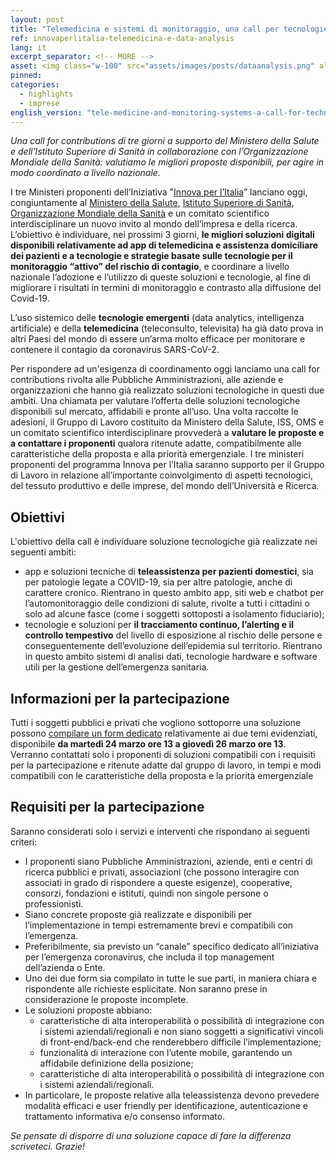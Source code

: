 ```yaml
---
layout: post
title: "Telemedicina e sistemi di monitoraggio, una call per tecnologie per il contrasto alla diffusione del Covid-19" 
ref: innovaperlitalia-telemedicina-e-data-analysis
lang: it
excerpt_separator: <!-- MORE -->
asset: <img class="w-100" src="assets/images/posts/dataanalysis.png" alt="Fast call su app e data analysis"/>
pinned:
categories:
  - highlights
  - imprese
english_version: "tele-medicine-and-monitoring-systems-a-call-for-technologies-to-contrast-the-spread-of-covid-19"
---
```


_Una call for contributions di tre giorni a supporto del Ministero della Salute e dell’Istituto Superiore di Sanità in collaborazione con l’Organizzazione Mondiale della Sanità: valutiamo le migliori proposte disponibili, per agire in modo coordinato a livello nazionale._

<!-- MORE -->

I tre Ministeri proponenti dell’Iniziativa "[Innova per l’Italia](https://innovazione.gov.it/innova-per-l-Italia-la-tecnologia-e-l-innovazione-in-campo-contro-l-emergenza-covid-19/)” lanciano oggi, congiuntamente al [Ministero della Salute](http://www.salute.gov.it/portale/home.html), [Istituto Superiore di Sanità](https://www.iss.it/), [Organizzazione Mondiale della Sanità](https://www.who.int/) e un comitato scientifico interdisciplinare un nuovo invito al mondo dell’impresa e della ricerca. L’obiettivo è individuare, nei prossimi 3 giorni, **le migliori soluzioni digitali disponibili relativamente ad app di telemedicina e assistenza domiciliare dei pazienti e a tecnologie e strategie basate sulle tecnologie per il monitoraggio “attivo” del rischio di contagio**, e coordinare a livello nazionale l’adozione e l’utilizzo di queste soluzioni e tecnologie, al fine di migliorare i risultati in termini di monitoraggio e contrasto alla diffusione del Covid-19.

L’uso sistemico delle **tecnologie emergenti** (data analytics, intelligenza artificiale) e della **telemedicina** (teleconsulto, televisita) ha già dato prova in altri Paesi del mondo di essere un’arma molto efficace per monitorare e contenere il contagio da coronavirus SARS-CoV-2.

Per rispondere ad un'esigenza di coordinamento oggi lanciamo una call for contributions rivolta alle Pubbliche Amministrazioni, alle aziende e organizzazioni che hanno già realizzato soluzioni tecnologiche in questi due ambiti.  Una chiamata per valutare l’offerta delle soluzioni tecnologiche disponibili sul mercato, affidabili e pronte all’uso. Una volta raccolte le adesioni, il Gruppo di Lavoro costituito da Ministero della Salute, ISS, OMS e un comitato scientifico interdisciplinare provvederà a **valutare le proposte e a contattare i proponenti** qualora ritenute adatte, compatibilmente alle caratteristiche della proposta e alla priorità emergenziale. I tre ministeri proponenti del programma Innova per l’Italia saranno supporto per il Gruppo di Lavoro in relazione all’importante coinvolgimento di aspetti tecnologici, del tessuto produttivo e delle imprese, del mondo dell’Università e Ricerca.

## Obiettivi

L'obiettivo della call è individuare soluzione tecnologiche già realizzate nei seguenti ambiti: 

- app e soluzioni tecniche di **teleassistenza per pazienti domestici**, sia per patologie legate a COVID-19, sia per altre patologie, anche di carattere cronico. Rientrano in questo ambito app, siti web e chatbot per l’automonitoraggio delle condizioni di salute, rivolte a tutti i cittadini o solo ad alcune fasce (come i soggetti sottoposti a isolamento fiduciario);
- tecnologie e soluzioni per **il tracciamento continuo, l’alerting e il controllo tempestivo** del livello di esposizione al rischio delle persone e conseguentemente dell’evoluzione dell’epidemia sul territorio. Rientrano in questo ambito sistemi di analisi dati, tecnologie hardware e software utili per la gestione dell’emergenza sanitaria.

## Informazioni per la partecipazione

Tutti i soggetti pubblici e privati che vogliono sottoporre una soluzione possono [compilare un form dedicato](https://innovaperlitalia.agid.gov.it/call2action/index.html) relativamente ai due temi evidenziati, disponibile **da martedì 24 marzo ore 13 a giovedì 26 marzo ore 13**. Verranno contattati solo i proponenti di soluzioni compatibili con i requisiti per la partecipazione e ritenute adatte dal gruppo di lavoro, in tempi e modi compatibili con le caratteristiche della proposta e la priorità emergenziale

## Requisiti per la partecipazione

Saranno considerati solo i servizi e interventi che rispondano ai seguenti criteri:

- I proponenti siano Pubbliche Amministrazioni, aziende, enti e centri di ricerca pubblici e privati, associazioni (che possono interagire con associati in grado di rispondere a queste esigenze), cooperative, consorzi, fondazioni e istituti, quindi non singole persone o professionisti.
- Siano concrete proposte già realizzate e disponibili per l’implementazione in tempi estremamente brevi e compatibili con l’emergenza.
- Preferibilmente, sia previsto un “canale” specifico dedicato all’iniziativa per l’emergenza coronavirus, che includa il top management dell’azienda o Ente.
- Uno dei due form sia compilato in tutte le sue parti, in maniera chiara e rispondente alle richieste esplicitate. Non saranno prese in considerazione le proposte incomplete.
- Le soluzioni proposte abbiano:
  - caratteristiche di alta interoperabilità o possibilità di integrazione con i sistemi aziendali/regionali e non siano soggetti a significativi vincoli di front-end/back-end che renderebbero difficile l’implementazione;
  - funzionalità di interazione con l’utente mobile, garantendo un affidabile definizione della posizione;
  - caratteristiche di alta interoperabilità o possibilità di integrazione con i sistemi aziendali/regionali.
- In particolare, le proposte relative alla teleassistenza devono prevedere modalità efficaci e user friendly per identificazione, autenticazione e trattamento informativa e/o consenso informato.


_Se pensate di disporre di una soluzione capace di fare la differenza scriveteci. Grazie!_
